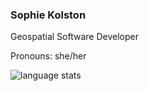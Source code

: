 ### Sophie Kolston
Geospatial Software Developer

Pronouns: she/her

![language stats](https://github-readme-stats.vercel.app/api/top-langs/?username=yozpoz64&hide=html,Jupyter%20Notebook&layout=compact)
